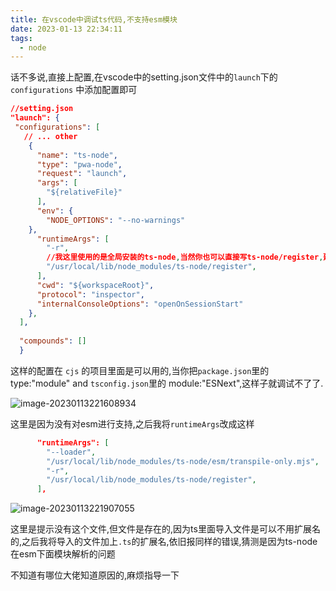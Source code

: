 ```yaml
---
title: 在vscode中调试ts代码,不支持esm模块
date: 2023-01-13 22:34:11
tags:
  - node
---
```


话不多说,直接上配置,在vscode中的setting.json文件中的`launch`下的`configurations` 中添加配置即可

```json
//setting.json
"launch": {
 "configurations": [
   // ... other
    {
      "name": "ts-node",
      "type": "pwa-node",
      "request": "launch",
      "args": [
        "${relativeFile}"
      ],
      "env": {
        "NODE_OPTIONS": "--no-warnings"
    },
      "runtimeArgs": [
        "-r",
        //我这里使用的是全局安装的ts-node,当然你也可以直接写ts-node/register,建议使用全局安装的ts-node,不然你每次调试ts代码都得装ts-node和typescript,
        "/usr/local/lib/node_modules/ts-node/register",
      ],
      "cwd": "${workspaceRoot}",
      "protocol": "inspector",
      "internalConsoleOptions": "openOnSessionStart"
    },
  ],
  
  "compounds": []
  }
```
<!-- more -->

这样的配置在 `cjs` 的项目里面是可以用的,当你把`package.json`里的type:"module" and  `tsconfig.json`里的 module:"ESNext",这样子就调试不了了.

![image-20230113221608934](https://leftover-md.oss-cn-guangzhou.aliyuncs.com/img-md/202301132216062.png)

这里是因为没有对esm进行支持,之后我将`runtimeArgs`改成这样

```json
      "runtimeArgs": [
        "--loader",
        "/usr/local/lib/node_modules/ts-node/esm/transpile-only.mjs",
        "-r",
        "/usr/local/lib/node_modules/ts-node/register",
      ],
```

![image-20230113221907055](https://leftover-md.oss-cn-guangzhou.aliyuncs.com/img-md/202301132219118.png)



这里是提示没有这个文件,但文件是存在的,因为ts里面导入文件是可以不用扩展名的,之后我将导入的文件加上`.ts`的扩展名,依旧报同样的错误,猜测是因为ts-node在esm下面模块解析的问题



不知道有哪位大佬知道原因的,麻烦指导一下
